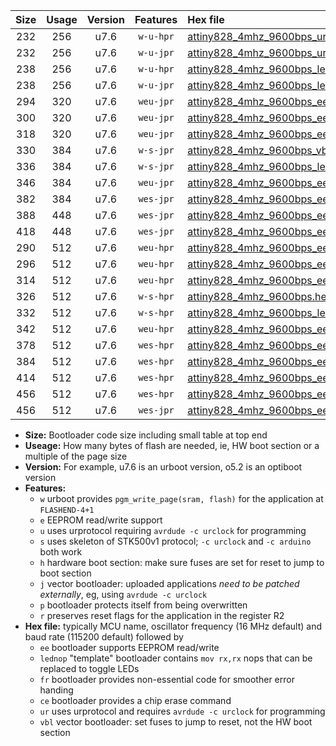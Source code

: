 |Size|Usage|Version|Features|Hex file|
|:-:|:-:|:-:|:-:|:--|
|232|256|u7.6|`w-u-hpr`|[attiny828_4mhz_9600bps_ur.hex](https://raw.githubusercontent.com/stefanrueger/urboot/main/attiny828_4mhz_9600bps_ur.hex)|
|232|256|u7.6|`w-u-jpr`|[attiny828_4mhz_9600bps_ur_vbl.hex](https://raw.githubusercontent.com/stefanrueger/urboot/main/attiny828_4mhz_9600bps_ur_vbl.hex)|
|238|256|u7.6|`w-u-hpr`|[attiny828_4mhz_9600bps_lednop_ur.hex](https://raw.githubusercontent.com/stefanrueger/urboot/main/attiny828_4mhz_9600bps_lednop_ur.hex)|
|238|256|u7.6|`w-u-jpr`|[attiny828_4mhz_9600bps_lednop_ur_vbl.hex](https://raw.githubusercontent.com/stefanrueger/urboot/main/attiny828_4mhz_9600bps_lednop_ur_vbl.hex)|
|294|320|u7.6|`weu-jpr`|[attiny828_4mhz_9600bps_ee_ur_vbl.hex](https://raw.githubusercontent.com/stefanrueger/urboot/main/attiny828_4mhz_9600bps_ee_ur_vbl.hex)|
|300|320|u7.6|`weu-jpr`|[attiny828_4mhz_9600bps_ee_lednop_ur_vbl.hex](https://raw.githubusercontent.com/stefanrueger/urboot/main/attiny828_4mhz_9600bps_ee_lednop_ur_vbl.hex)|
|318|320|u7.6|`weu-jpr`|[attiny828_4mhz_9600bps_ee_lednop_fr_ur_vbl.hex](https://raw.githubusercontent.com/stefanrueger/urboot/main/attiny828_4mhz_9600bps_ee_lednop_fr_ur_vbl.hex)|
|330|384|u7.6|`w-s-jpr`|[attiny828_4mhz_9600bps_vbl.hex](https://raw.githubusercontent.com/stefanrueger/urboot/main/attiny828_4mhz_9600bps_vbl.hex)|
|336|384|u7.6|`w-s-jpr`|[attiny828_4mhz_9600bps_lednop_vbl.hex](https://raw.githubusercontent.com/stefanrueger/urboot/main/attiny828_4mhz_9600bps_lednop_vbl.hex)|
|346|384|u7.6|`weu-jpr`|[attiny828_4mhz_9600bps_ee_lednop_fr_ce_ur_vbl.hex](https://raw.githubusercontent.com/stefanrueger/urboot/main/attiny828_4mhz_9600bps_ee_lednop_fr_ce_ur_vbl.hex)|
|382|384|u7.6|`wes-jpr`|[attiny828_4mhz_9600bps_ee_vbl.hex](https://raw.githubusercontent.com/stefanrueger/urboot/main/attiny828_4mhz_9600bps_ee_vbl.hex)|
|388|448|u7.6|`wes-jpr`|[attiny828_4mhz_9600bps_ee_lednop_vbl.hex](https://raw.githubusercontent.com/stefanrueger/urboot/main/attiny828_4mhz_9600bps_ee_lednop_vbl.hex)|
|418|448|u7.6|`wes-jpr`|[attiny828_4mhz_9600bps_ee_lednop_fr_vbl.hex](https://raw.githubusercontent.com/stefanrueger/urboot/main/attiny828_4mhz_9600bps_ee_lednop_fr_vbl.hex)|
|290|512|u7.6|`weu-hpr`|[attiny828_4mhz_9600bps_ee_ur.hex](https://raw.githubusercontent.com/stefanrueger/urboot/main/attiny828_4mhz_9600bps_ee_ur.hex)|
|296|512|u7.6|`weu-hpr`|[attiny828_4mhz_9600bps_ee_lednop_ur.hex](https://raw.githubusercontent.com/stefanrueger/urboot/main/attiny828_4mhz_9600bps_ee_lednop_ur.hex)|
|314|512|u7.6|`weu-hpr`|[attiny828_4mhz_9600bps_ee_lednop_fr_ur.hex](https://raw.githubusercontent.com/stefanrueger/urboot/main/attiny828_4mhz_9600bps_ee_lednop_fr_ur.hex)|
|326|512|u7.6|`w-s-hpr`|[attiny828_4mhz_9600bps.hex](https://raw.githubusercontent.com/stefanrueger/urboot/main/attiny828_4mhz_9600bps.hex)|
|332|512|u7.6|`w-s-hpr`|[attiny828_4mhz_9600bps_lednop.hex](https://raw.githubusercontent.com/stefanrueger/urboot/main/attiny828_4mhz_9600bps_lednop.hex)|
|342|512|u7.6|`weu-hpr`|[attiny828_4mhz_9600bps_ee_lednop_fr_ce_ur.hex](https://raw.githubusercontent.com/stefanrueger/urboot/main/attiny828_4mhz_9600bps_ee_lednop_fr_ce_ur.hex)|
|378|512|u7.6|`wes-hpr`|[attiny828_4mhz_9600bps_ee.hex](https://raw.githubusercontent.com/stefanrueger/urboot/main/attiny828_4mhz_9600bps_ee.hex)|
|384|512|u7.6|`wes-hpr`|[attiny828_4mhz_9600bps_ee_lednop.hex](https://raw.githubusercontent.com/stefanrueger/urboot/main/attiny828_4mhz_9600bps_ee_lednop.hex)|
|414|512|u7.6|`wes-hpr`|[attiny828_4mhz_9600bps_ee_lednop_fr.hex](https://raw.githubusercontent.com/stefanrueger/urboot/main/attiny828_4mhz_9600bps_ee_lednop_fr.hex)|
|456|512|u7.6|`wes-hpr`|[attiny828_4mhz_9600bps_ee_lednop_fr_ce.hex](https://raw.githubusercontent.com/stefanrueger/urboot/main/attiny828_4mhz_9600bps_ee_lednop_fr_ce.hex)|
|456|512|u7.6|`wes-jpr`|[attiny828_4mhz_9600bps_ee_lednop_fr_ce_vbl.hex](https://raw.githubusercontent.com/stefanrueger/urboot/main/attiny828_4mhz_9600bps_ee_lednop_fr_ce_vbl.hex)|

- **Size:** Bootloader code size including small table at top end
- **Useage:** How many bytes of flash are needed, ie, HW boot section or a multiple of the page size
- **Version:** For example, u7.6 is an urboot version, o5.2 is an optiboot version
- **Features:**
  + `w` urboot provides `pgm_write_page(sram, flash)` for the application at `FLASHEND-4+1`
  + `e` EEPROM read/write support
  + `u` uses urprotocol requiring `avrdude -c urclock` for programming
  + `s` uses skeleton of STK500v1 protocol; `-c urclock` and `-c arduino` both work
  + `h` hardware boot section: make sure fuses are set for reset to jump to boot section
  + `j` vector bootloader: uploaded applications *need to be patched externally*, eg, using `avrdude -c urclock`
  + `p` bootloader protects itself from being overwritten
  + `r` preserves reset flags for the application in the register R2
- **Hex file:** typically MCU name, oscillator frequency (16 MHz default) and baud rate (115200 default) followed by
  + `ee` bootloader supports EEPROM read/write
  + `lednop` "template" bootloader contains `mov rx,rx` nops that can be replaced to toggle LEDs
  + `fr` bootloader provides non-essential code for smoother error handing
  + `ce` bootloader provides a chip erase command
  + `ur` uses urprotocol and requires `avrdude -c urclock` for programming
  + `vbl` vector bootloader: set fuses to jump to reset, not the HW boot section
